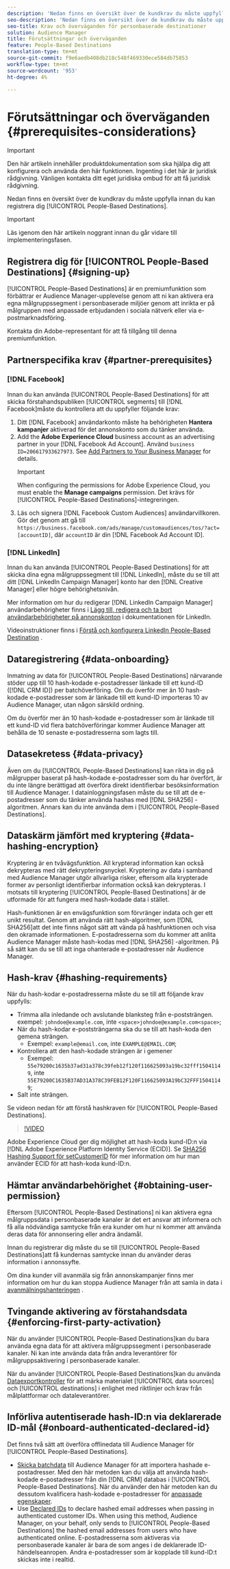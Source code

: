```yaml
---
description: 'Nedan finns en översikt över de kundkrav du måste uppfylla innan du registrerar dig för personbaserade destinationer.  '
seo-description: 'Nedan finns en översikt över de kundkrav du måste uppfylla innan du registrerar dig för personbaserade destinationer.  '
seo-title: Krav och överväganden för personbaserade destinationer
solution: Audience Manager
title: Förutsättningar och överväganden
feature: People-Based Destinations
translation-type: tm+mt
source-git-commit: f9e6aedb408db218c548f469330ece584db75853
workflow-type: tm+mt
source-wordcount: '953'
ht-degree: 4%

---
```



# Förutsättningar och överväganden {#prerequisites-considerations}

>[!IMPORTANT]
>Den här artikeln innehåller produktdokumentation som ska hjälpa dig att konfigurera och använda den här funktionen. Ingenting i det här är juridisk rådgivning. Vänligen kontakta ditt eget juridiska ombud för att få juridisk rådgivning.

Nedan finns en översikt över de kundkrav du måste uppfylla innan du kan registrera dig [!UICONTROL People-Based Destinations].

>[!IMPORTANT]
> Läs igenom den här artikeln noggrant innan du går vidare till implementeringsfasen.

## Registrera dig för [!UICONTROL People-Based Destinations] {#signing-up}

[!UICONTROL People-Based Destinations] är en premiumfunktion som förbättrar er Audience Manager-upplevelse genom att ni kan aktivera era egna målgruppssegment i personbaserade miljöer genom att inrikta er på målgruppen med anpassade erbjudanden i sociala nätverk eller via e-postmarknadsföring.

Kontakta din Adobe-representant för att få tillgång till denna premiumfunktion.

## Partnerspecifika krav {#partner-prerequisites}

### [!DNL Facebook]

Innan du kan använda [!UICONTROL People-Based Destinations] för att skicka förstahandspubliken [!UICONTROL segments] till [!DNL Facebook]måste du kontrollera att du uppfyller följande krav:

1. Ditt [!DNL Facebook] användarkonto måste ha behörigheten **Hantera kampanjer** aktiverad för det annonskonto som du tänker använda.
2. Add the **Adobe Experience Cloud** business account as an advertising partner in your [!DNL Facebook Ad Account]. Använd `business ID=206617933627973`. See [Add Partners to Your Business Manager](https://www.facebook.com/business/help/1717412048538897) for details.
   >[!IMPORTANT]
   > When configuring the permissions for Adobe Experience Cloud, you must enable the **Manage campaigns** permission. Det krävs för [!UICONTROL People-Based Destinations]-integreringen.
3. Läs och signera [!DNL Facebook Custom Audiences] användarvillkoren. Gör det genom att gå till `https://business.facebook.com/ads/manage/customaudiences/tos/?act=[accountID]`, där `accountID` är din [!DNL Facebook Ad Account ID].

### [!DNL LinkedIn]

Innan du kan använda [!UICONTROL People-Based Destinations] för att skicka dina egna målgruppssegment till [!DNL LinkedIn], måste du se till att ditt [!DNL LinkedIn Campaign Manager] konto har den [!DNL Creative Manager] eller högre behörighetsnivån.

Mer information om hur du redigerar [!DNL LinkedIn Campaign Manager] användarbehörigheter finns i [Lägg till, redigera och ta bort användarbehörigheter på annonskonton](https://www.linkedin.com/help/lms/answer/5753) i dokumentationen för LinkedIn.

Videoinstruktioner finns i [Förstå och konfigurera LinkedIn People-Based Destination](https://docs.adobe.com/content/help/en/audience-manager-learn/tutorials/data-activation/people-based-destinations/understanding-and-configuring-the-linkedin-pbd.html) .

## Dataregistrering {#data-onboarding}

Inmatning av data för [!UICONTROL People-Based Destinations] närvarande stöder upp till 10 hash-kodade e-postadresser länkade till ett kund-ID ([!DNL CRM ID]) per batchöverföring. Om du överför mer än 10 hash-kodade e-postadresser som är länkade till ett kund-ID importeras 10 av Audience Manager, utan någon särskild ordning.

Om du överför mer än 10 hash-kodade e-postadresser som är länkade till ett kund-ID vid flera batchöverföringar kommer Audience Manager att behålla de 10 senaste e-postadresserna som lagts till.

## Datasekretess {#data-privacy}

Även om du [!UICONTROL People-Based Destinations] kan rikta in dig på målgrupper baserat på hash-kodade e-postadresser som du har överfört, är du inte längre berättigad att överföra direkt identifierbar besöksinformation till Audience Manager. I datainloggningsfasen måste du se till att de e-postadresser som du tänker använda hashas med [!DNL SHA256] -algoritmen. Annars kan du inte använda dem i [!UICONTROL People-Based Destinations].

## Dataskärm jämfört med kryptering {#data-hashing-encryption}

Kryptering är en tvåvägsfunktion. All krypterad information kan också dekrypteras med rätt dekrypteringsnyckel. Kryptering av data i samband med Audience Manager utgör allvarliga risker, eftersom alla krypterade former av personligt identifierbar information också kan dekrypteras. I motsats till kryptering [!UICONTROL People-Based Destinations] är de utformade för att fungera med hash-kodade data i stället.

Hash-funktionen är en envägsfunktion som förvränger indata och ger ett unikt resultat. Genom att använda rätt hash-algoritmer, som [!DNL SHA256]att det inte finns något sätt att vända på hashfunktionen och visa den okramade informationen. E-postadresserna som du kommer att anlita Audience Manager måste hash-kodas med [!DNL SHA256] -algoritmen. På så sätt kan du se till att inga ohanterade e-postadresser når Audience Manager.

## Hash-krav {#hashing-requirements}

När du hash-kodar e-postadresserna måste du se till att följande krav uppfylls:

* Trimma alla inledande och avslutande blanksteg från e-poststrängen. exempel: `johndoe@example.com`, inte `<space>johndoe@example.com<space>`;
* När du hash-kodar e-poststrängarna ska du se till att hash-koda den gemena strängen.
   * Exempel: `example@email.com`, inte `EXAMPLE@EMAIL.COM`;
* Kontrollera att den hash-kodade strängen är i gemener
   * Exempel: `55e79200c1635b37ad31a378c39feb12f120f116625093a19bc32fff15041149`, inte `55E79200C1635B37AD31A378C39FEB12F120F116625093A19bC32FFF15041149`;
* Salt inte strängen.

Se videon nedan för att förstå hashkraven för [!UICONTROL People-Based Destinations].

>[!VIDEO](https://video.tv.adobe.com/v/29003/)

Adobe Experience Cloud ger dig möjlighet att hash-koda kund-ID:n via [!DNL Adobe Experience Platform Identity Service (ECID)]. Se [SHA256 Hashing Support för setCustomerID](https://docs.adobe.com/content/help/en/id-service/using/reference/hashing-support.html) för mer information om hur man använder ECID för att hash-koda kund-ID:n.

## Hämtar användarbehörighet {#obtaining-user-permission}

Eftersom [!UICONTROL People-Based Destinations] ni kan aktivera egna målgruppsdata i personbaserade kanaler är det ert ansvar att informera och få alla nödvändiga samtycke från era kunder om hur ni kommer att använda deras data för annonsering eller andra ändamål.

Innan du registrerar dig måste du se till [!UICONTROL People-Based Destinations]att få kundernas samtycke innan du använder deras information i annonssyfte.

Om dina kunder vill avanmäla sig från annonskampanjer finns mer information om hur du kan stoppa Audience Manager från att samla in data i [avanmälningshanteringen](../../overview/data-security-and-privacy/data-privacy-requests.md) .

## Tvingande aktivering av förstahandsdata {#enforcing-first-party-activation}

När du använder [!UICONTROL People-Based Destinations]kan du bara använda egna data för att aktivera målgruppssegment i personbaserade kanaler. Ni kan inte använda data från andra leverantörer för målgruppsaktivering i personbaserade kanaler.

När du använder [!UICONTROL People-Based Destinations]kan du använda [Dataexportkontroller](../data-export-controls.md) för att märka materialet [!UICONTROL data sources] och [!UICONTROL destinations] i enlighet med riktlinjer och krav från målplattformar och dataleverantörer.

## Införliva autentiserade hash-ID:n via deklarerade ID-mål {#onboard-authenticated-declared-id}

Det finns två sätt att överföra offlinedata till Audience Manager för [!UICONTROL People-Based Destinations].

* [Skicka batchdata](../../integration/sending-audience-data/batch-data-transfer-explained/batch-data-transfer-overview.md) till Audience Manager för att importera hashade e-postadresser. Med den här metoden kan du välja att använda hash-kodade e-postadresser från din [!DNL CRM] databas i [!UICONTROL People-Based Destinations]. När du använder den här metoden kan du dessutom kvalificera hash-kodade e-postadresser för [anpassade egenskaper](../traits/trait-and-segment-qualification-reference.md).
* Use [Declared IDs](../declared-ids.md) to declare hashed email addresses when passing in authenticated customer IDs. When using this method, Audience Manager, on your behalf, only sends to [!UICONTROL People-Based Destinations] the hashed email addresses from users who have authenticated online. E-postadresserna som aktiveras via personbaserade kanaler är bara de som anges i de deklarerade ID-händelseanropen. Andra e-postadresser som är kopplade till kund-ID:t skickas inte i realtid.
